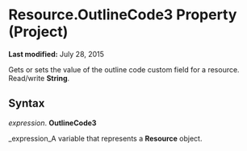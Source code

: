 
# Resource.OutlineCode3 Property (Project)

 **Last modified:** July 28, 2015

 Gets or sets the value of the outline code custom field for a resource. Read/write **String**.

## Syntax

 _expression_. **OutlineCode3**

 _expression_A variable that represents a  **Resource** object.


